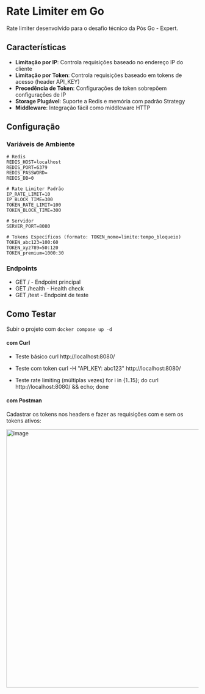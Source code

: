 # Rate Limiter em Go

Rate limiter desenvolvido para o desafio técnico da Pós Go - Expert.

## Características

- **Limitação por IP**: Controla requisições baseado no endereço IP do cliente
- **Limitação por Token**: Controla requisições baseado em tokens de acesso (header API_KEY)
- **Precedência de Token**: Configurações de token sobrepõem configurações de IP
- **Storage Plugável**: Suporte a Redis e memória com padrão Strategy
- **Middleware**: Integração fácil como middleware HTTP

## Configuração

### Variáveis de Ambiente

```env
# Redis
REDIS_HOST=localhost
REDIS_PORT=6379
REDIS_PASSWORD=
REDIS_DB=0

# Rate Limiter Padrão
IP_RATE_LIMIT=10
IP_BLOCK_TIME=300
TOKEN_RATE_LIMIT=100
TOKEN_BLOCK_TIME=300

# Servidor
SERVER_PORT=8080

# Tokens Específicos (formato: TOKEN_nome=limite:tempo_bloqueio)
TOKEN_abc123=100:60
TOKEN_xyz789=50:120
TOKEN_premium=1000:30
```

### Endpoints

- GET / - Endpoint principal
- GET /health - Health check
- GET /test - Endpoint de teste


## Como Testar

Subir o projeto com `docker compose up -d`

#### com Curl

- Teste básico
curl http://localhost:8080/

- Teste com token
curl -H "API_KEY: abc123" http://localhost:8080/

- Teste rate limiting (múltiplas vezes)
for i in {1..15}; do curl http://localhost:8080/ && echo; done

#### com Postman

Cadastrar os tokens nos headers e fazer as requisições com e sem os tokens ativos:

<img width="1324" height="676" alt="image" src="https://github.com/user-attachments/assets/07946bea-a9cf-454d-a3ad-a58c2696b64a" />

